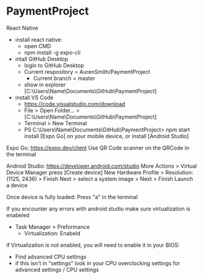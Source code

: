 # PaymentProject

React Native
- install react native:
  - open CMD
  - npm install -g expo-cli
- intall GitHub Desktop
  - login to GitHub Desktop
  - Current respository = AurenSmith/PaymentProject
    - Current branch = master
  - show in explorer [C:\Users\Name\Documents\GitHub\PaymentProject]
- install VS Code
  - https://code.visualstudio.com/download
  - File > Open Folder... > [C:\Users\Name\Documents\GitHub\PaymentProject]
  - Terminal > New Terminal
  - PS C:\Users\Name\Documents\GitHub\PaymentProject> npm start
install [Expo Go] on your mobile device, or install [Android Studio]

Expo Go:
  https://expo.dev/client
  Use QR Code scanner on the QRCode in the terminal

Android Studio:
  https://developer.android.com/studio
  More Actions > Virtual Device Manager
  press [Create device]
    New Hardware Profile > Resolution: (1125, 2436) > Finish
    Next > select a system image > Next > Finish
  Launch a device
  
  Once device is fully loaded:
    Press "a" in the terminal
  
If you encounter any errors with android studio make sure virtualization is enabeled
- Task Manager > Preformance
  - Virtualization: Enabeld

if Virtualization is not enabled, you will need to enable it in your BIOS:
- Find advanced CPU settings
- if this isn't in "settings" look in your CPU overclocking settings for advanced settings / CPU settings
    

